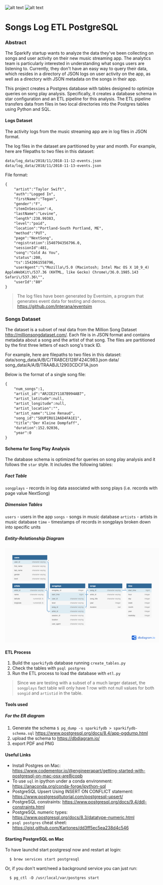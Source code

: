 ![alt text](https://img.shields.io/badge/python-3.7-blue) ![alt text](https://img.shields.io/badge/postgreSQL-12.1-orange)

# Songs Log ETL PostgreSQL

### Abstract
The Sparkify startup  wants to analyze the data they've been collecting on songs and user activity on their new music streaming app. The analytics team is particularly interested in understanding what songs users are listening to. Currently, they don't have an easy way to query their data, which resides in a directory of JSON logs on user activity on the app, as well as a directory with JSON metadata on the songs in their app.

This project creates a Postgres database with tables designed to optimize queries on song play analysis. Specifically, it creates a database schema in star configuration and an ETL pipeline for this analysis. The ETL pipeline  transfers data from files in two local directories into the Postgres tables using Python and SQL.

#### Logs Dataset 
The activity logs from the music streaming app are in log files in JSON format.

The log files in the dataset are partitioned by year and month. For example, here are filepaths to two files in this dataset:
```
data/log_data/2018/11/2018-11-12-events.json
data/log_data/2018/11/2018-11-13-events.json
```
File format:
```
{
    "artist":"Taylor Swift",
    "auth":"Logged In",
    "firstName":"Tegan",
    "gender":"F",
    "itemInSession":4,
    "lastName":"Levine",
    "length":238.99383,
    "level":"paid",
    "location":"Portland-South Portland, ME",
    "method":"PUT",
    "page":"NextSong",
    "registration":1540794356796.0,
    "sessionId":481,
    "song":"Cold As You",
    "status":200,
    "ts":1542061558796,
    "userAgent":"\"Mozilla\/5.0 (Macintosh; Intel Mac OS X 10_9_4) AppleWebKit\/537.36 (KHTML, like Gecko) Chrome\/36.0.1985.143 Safari\/537.36\"",
    "userId":"80"
}
```
> The log files have been generated by Eventsim, a program that generates event data for testing and demos. 
https://github.com/Interana/eventsim

### Songs Dataset
The dataset is a subset of real data from the Million Song Dataset http://millionsongdataset.com/. Each file is in JSON format and contains metadata about a song and the artist of that song. The files are partitioned by the first three letters of each song's track ID. 

For example, here are filepaths to two files in this dataset:
data/song_data/A/B/C/TRABCEI128F424C983.json
data/ song_data/A/A/B/TRAABJL12903CDCF1A.json

Below is the format of a single song file:
```
{
    "num_songs":1,
    "artist_id":"ARJIE2Y1187B994AB7",
    "artist_latitude":null,
    "artist_longitude":null,
    "artist_location":"",
    "artist_name":"Line Renaud",
    "song_id":"SOUPIRU12A6D4FA1E1",
    "title":"Der Kleine Dompfaff",
    "duration":152.92036,
    "year":0
}
```

#### Schema for Song Play Analysis
The database schema is optimized for queries on song play analysis and it follows the `star` style. It includes the following tables:

##### Fact Table
`songplays` - records in log data associated with song plays (i.e. records with page value NextSong)

##### Dimension Tables
`users` - users in the app
`songs` - songs in music database
`artists` - artists in music database
`time` - timestamps of records in songplays broken down into specific units

##### Entity-Relationship Diagram
![alt text](./img/sparkifydb-ER-diagram.png "schema")

#### ETL Process

1. Build the `sparkifydb` database running `create_tables.py`
2. Check the tables with `psql postgres`
3. Run the ETL process to load the database with `etl.py`

>Since we are testing with a subset of a much larger dataset, the `songplays` fact table will only have 1 row with not null values for both `songid` and `artistid` in the table.

#### Tools used
##### For the ER diagram
1. Generate the schema
    `$ pg_dump -s sparkifydb > sparkifydb-schema.sql`
https://www.postgresql.org/docs/8.4/app-pgdump.html
2. upload the schema to https://dbdiagram.io/
3. export PDF and PNG

#### Useful Links
* Install Postgres on Mac:
https://www.codementor.io/@engineerapart/getting-started-with-postgresql-on-mac-osx-are8jcopb
* To use `sql` in ipython under a conda environment:
https://anaconda.org/conda-forge/ipython-sql
* PostgreSQL Upsert Using INSERT ON CONFLICT statement:
https://www.postgresqltutorial.com/postgresql-upsert/
* PostgreSQL constraints:
https://www.postgresql.org/docs/9.4/ddl-constraints.html
* PostgreSQL numeric types:
https://www.postgresql.org/docs/8.3/datatype-numeric.html
* `psql postgres` cheat sheet:
https://gist.github.com/Kartones/dd3ff5ec5ea238d4c546

#### Starting PostgreSQL on Mac
To have launchd start postgresql now and restart at login:
```
  $ brew services start postgresql
```
Or, if you don't want/need a background service you can just run:
```
  $ pg_ctl -D /usr/local/var/postgres start
```

